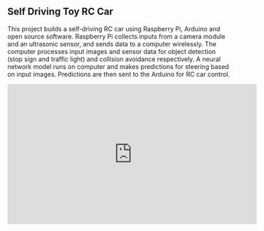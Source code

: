 ## Self Driving Toy RC Car


This project builds a self-driving RC car using Raspberry Pi, Arduino and open source software. Raspberry Pi collects inputs from a camera module and an ultrasonic sensor, and sends data to a computer wirelessly. The computer processes input images and sensor data for object detection (stop sign and traffic light) and collision avoidance respectively. A neural network model runs on computer and makes predictions for steering based on input images. Predictions are then sent to the Arduino for RC car control. 
  
  <iframe width="560" height="315" src="https://www.youtube.com/embed/L1h7KQdMplw" title="YouTube video player" frameborder="0" allow="accelerometer; autoplay; clipboard-write; encrypted-media; gyroscope; picture-in-picture" allowfullscreen></iframe>
